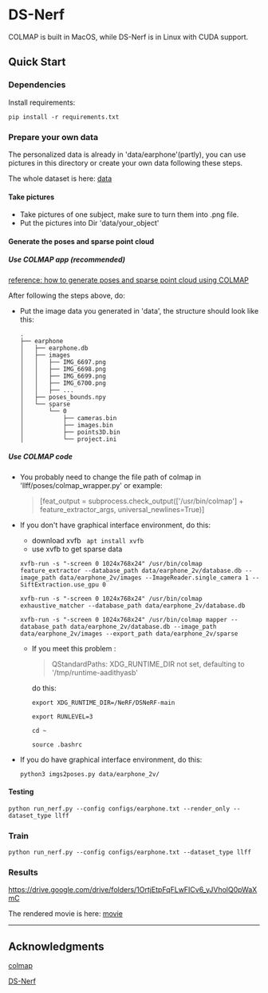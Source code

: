 # DS-Nerf
COLMAP is built in MacOS, while DS-Nerf is in Linux with CUDA support.

## Quick Start

### Dependencies

Install requirements:
```
pip install -r requirements.txt
```


### Prepare your own data

The personalized data is already in 'data/earphone'(partly), you can use pictures in this directory or create your own data following these steps.

The whole dataset is here: [data](https://drive.google.com/drive/folders/1OrtjEtpFqFLwFICv6_yJVholQ0pWaXmC)


#### Take pictures
- Take pictures of one subject, make sure to turn them into .png file.
- Put the pictures into Dir 'data/your_object'
    
#### Generate the poses and sparse point cloud

##### Use COLMAP app (recommended)
[reference: how to generate poses and sparse point cloud using COLMAP](https://blog.csdn.net/qq_40514113/article/details/131228304)

After following the steps above, do:

- Put the image data you generated in 'data', the structure should look like this:

    ```
    .
    ├── earphone
    │   ├── earphone.db
    │   ├── images
    │   │   ├── IMG_6697.png
    │   │   ├── IMG_6698.png
    │   │   ├── IMG_6699.png
    │   │   ├── IMG_6700.png
    │   │   ├── ...
    │   ├── poses_bounds.npy
    │   └── sparse
    │       └── 0
    │           ├── cameras.bin
    │           ├── images.bin
    │           ├── points3D.bin
    │           └── project.ini
    ```

##### Use COLMAP code
- You probably need to change the file path of colmap in 'llff/poses/colmap_wrapper.py'
  or example:
  > [feat_output = subprocess.check_output(['/usr/bin/colmap'] + feature_extractor_args, universal_newlines=True)]
- If you don't have graphical interface environment, do this:
  - download xvfb
  ``` apt install xvfb```
  - use xvfb to get sparse data
    
  ```xvfb-run -s "-screen 0 1024x768x24" /usr/bin/colmap feature_extractor --database_path data/earphone_2v/database.db --image_path data/earphone_2v/images --ImageReader.single_camera 1 --SiftExtraction.use_gpu 0```

  ```xvfb-run -s "-screen 0 1024x768x24" /usr/bin/colmap exhaustive_matcher --database_path data/earphone_2v/database.db```
  
  ```xvfb-run -s "-screen 0 1024x768x24" /usr/bin/colmap mapper --database_path data/earphone_2v/database.db --image_path data/earphone_2v/images --export_path data/earphone_2v/sparse```
  - If you meet this problem :
    > QStandardPaths: XDG_RUNTIME_DIR not set, defaulting to '/tmp/runtime-aadithyasb'
    
    do this:
    
    ```export XDG_RUNTIME_DIR=/NeRF/DSNeRF-main```
    
    ```export RUNLEVEL=3```
    
    ```cd ~```
    
    ```source .bashrc```

- If you do have graphical interface environment, do this:
  
  ```python3 imgs2poses.py data/earphone_2v/```
  
  
#### Testing
```python run_nerf.py --config configs/earphone.txt --render_only --dataset_type llff```

### Train
 ```python run_nerf.py --config configs/earphone.txt --dataset_type llff```

### Results
https://drive.google.com/drive/folders/1OrtjEtpFqFLwFICv6_yJVholQ0pWaXmC

The rendered movie is here: [movie](https://drive.google.com/file/d/1CY0blVsoPt5J9Q9DBUxrrQMu6-l4y2xL/view?usp=share_link)

---

## Acknowledgments

[colmap](https://github.com/colmap/colmap)

[DS-Nerf](https://github.com/dunbar12138/DSNeRF)
